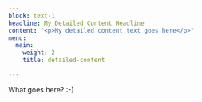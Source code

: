 ```yaml
---
block: text-1
headline: My Detailed Content Headline
content: "<p>My detailed content text goes here</p>"
menu:
  main:
    weight: 2
    title: detailed-content

---
```

What goes here? :-)